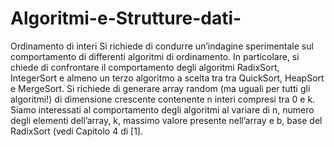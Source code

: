# Algoritmi-e-Strutture-dati-
Ordinamento di interi Si richiede di condurre un’indagine sperimentale sul comportamento di differenti algoritmi di ordinamento. In particolare, si chiede di confrontare il comportamento degli algoritmi RadixSort, IntegerSort e almeno un terzo algoritmo a scelta tra tra QuickSort, HeapSort e MergeSort. Si richiede di generare array random (ma uguali per tutti gli algoritmi!) di dimensione crescente contenente n interi compresi tra 0 e k. Siamo interessati al comportamento degli algoritmi al variare di n, numero degli elementi dell’array, k, massimo valore presente nell’array e b, base del RadixSort (vedi Capitolo 4 di [1].
